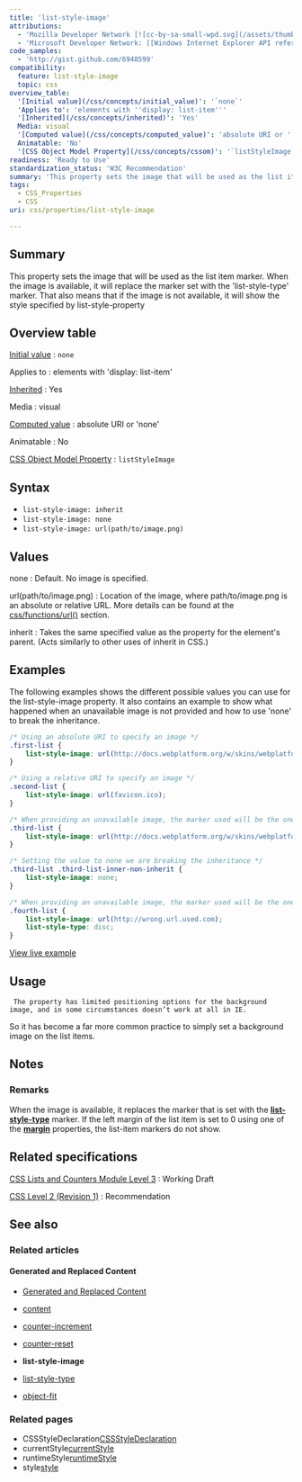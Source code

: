```yaml
---
title: 'list-style-image'
attributions:
  - 'Mozilla Developer Network [![cc-by-sa-small-wpd.svg](/assets/thumb/8/8c/cc-by-sa-small-wpd.svg/120px-cc-by-sa-small-wpd.svg.png)](http://creativecommons.org/licenses/by-sa/3.0/us/): [Article](https://developer.mozilla.org/en-US/docs/CSS/list-style-image)'
  - 'Microsoft Developer Network: [[Windows Internet Explorer API reference](http://msdn.microsoft.com/en-us/library/ie/hh828809%28v=vs.85%29.aspx) Article]'
code_samples:
  - 'http://gist.github.com/6948599'
compatibility:
  feature: list-style-image
  topic: css
overview_table:
  '[Initial value](/css/concepts/initial_value)': '`none`'
  'Applies to': 'elements with ''display: list-item'''
  '[Inherited](/css/concepts/inherited)': 'Yes'
  Media: visual
  '[Computed value](/css/concepts/computed_value)': 'absolute URI or ''none'''
  Animatable: 'No'
  '[CSS Object Model Property](/css/concepts/cssom)': '`listStyleImage`'
readiness: 'Ready to Use'
standardization_status: 'W3C Recommendation'
summary: 'This property sets the image that will be used as the list item marker. When the image is available, it will replace the marker set with the ''list-style-type'' marker. That also means that if the image is not available, it will show the style specified by list-style-property'
tags:
  - CSS_Properties
  - CSS
uri: css/properties/list-style-image

---
```

## Summary

This property sets the image that will be used as the list item marker. When the image is available, it will replace the marker set with the 'list-style-type' marker. That also means that if the image is not available, it will show the style specified by list-style-property

## Overview table

[Initial value](/css/concepts/initial_value)
:   `none`

Applies to
:   elements with 'display: list-item'

[Inherited](/css/concepts/inherited)
:   Yes

Media
:   visual

[Computed value](/css/concepts/computed_value)
:   absolute URI or 'none'

Animatable
:   No

[CSS Object Model Property](/css/concepts/cssom)
:   `listStyleImage`

## Syntax

-   `list-style-image: inherit`
-   `list-style-image: none`
-   `list-style-image: url(path/to/image.png)`

## Values

none
:   Default. No image is specified.

url(path/to/image.png)
:   Location of the image, where path/to/image.png is an absolute or relative URL. More details can be found at the [css/functions/url()](/css/functions/url()) section.

inherit
:   Takes the same specified value as the property for the element's parent. (Acts similarly to other uses of inherit in CSS.)

## Examples

The following examples shows the different possible values you can use for the list-style-image property. It also contains an example to show what happened when an unavailable image is not provided and how to use 'none' to break the inheritance.

``` css
/* Using an absolute URI to specify an image */
.first-list {
    list-style-image: url(http://docs.webplatform.org/w/skins/webplatform/images/logo.svg);
}

/* Using a relative URI to specify an image */
.second-list {
    list-style-image: url(favicon.ico);
}

/* When providing an unavailable image, the marker used will be the one specified by the 'list-style-type' property */
.third-list {
    list-style-image: url(http://docs.webplatform.org/w/skins/webplatform/images/logo.svg);
}

/* Setting the value to none we are breaking the inheritance */
.third-list .third-list-inner-non-inherit {
    list-style-image: none;
}

/* When providing an unavailable image, the marker used will be the one specified by the 'list-style-type' property */
.fourth-list {
    list-style-image: url(http://wrong.url.used.com);
    list-style-type: disc;
}
```

[View live example](http://gist.github.com/6948599)

## Usage

     The property has limited positioning options for the background image, and in some circumstances doesn’t work at all in IE.

So it has become a far more common practice to simply set a background image on the list items.

## Notes

### Remarks

When the image is available, it replaces the marker that is set with the [**list-style-type**](/css/properties/list-style-type) marker. If the left margin of the list item is set to 0 using one of the [**margin**](/css/properties/margin) properties, the list-item markers do not show.

## Related specifications

[CSS Lists and Counters Module Level 3](http://dev.w3.org/csswg/css3-lists/#list-style-image)
:   Working Draft

[CSS Level 2 (Revision 1)](http://www.w3.org/TR/CSS2/generate.html#propdef-list-style-image)
:   Recommendation

## See also

### Related articles

#### Generated and Replaced Content

-   [Generated and Replaced Content](/css/generated_and_replaced_content)

-   [content](/css/properties/content)

-   [counter-increment](/css/properties/counter-increment)

-   [counter-reset](/css/properties/counter-reset)

-   **list-style-image**

-   [list-style-type](/css/properties/list-style-type)

-   [object-fit](/css/properties/object-fit)

### Related pages

-   CSSStyleDeclaration[CSSStyleDeclaration](/css/cssom/CSSStyleDeclaration/CSSStyleDeclaration)
-   currentStyle[currentStyle](/css/cssom/currentStyle)
-   runtimeStyle[runtimeStyle](/css/cssom/runtimeStyle)
-   style[style](/css/cssom/style)
